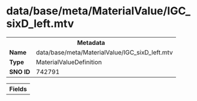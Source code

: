 <h1>data/base/meta/MaterialValue/IGC_sixD_left.mtv</h1><table><tr><th colspan="100%">Metadata</th></tr><tr><td><b>Name</b></td><td>data/base/meta/MaterialValue/IGC_sixD_left.mtv</td></tr><tr><td><b>Type</b></td><td>MaterialValueDefinition</td></tr><tr><td><b>SNO ID</b></td><td>742791</td></tr></table>

<table><tr><th colspan="100%">Fields</th></tr></table>

